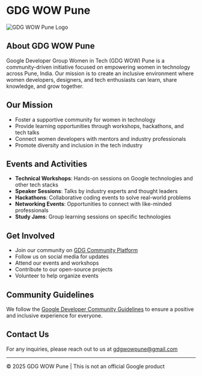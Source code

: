 # GDG WOW Pune

![GDG WOW Pune Logo](https://www.gdg.community.dev/assets/logo.svg)

## About GDG WOW Pune

Google Developer Group Women in Tech (GDG WOW) Pune is a community-driven initiative focused on empowering women in technology across Pune, India. Our mission is to create an inclusive environment where women developers, designers, and tech enthusiasts can learn, share knowledge, and grow together.

## Our Mission

- Foster a supportive community for women in technology
- Provide learning opportunities through workshops, hackathons, and tech talks
- Connect women developers with mentors and industry professionals
- Promote diversity and inclusion in the tech industry

## Events and Activities

- **Technical Workshops**: Hands-on sessions on Google technologies and other tech stacks
- **Speaker Sessions**: Talks by industry experts and thought leaders
- **Hackathons**: Collaborative coding events to solve real-world problems
- **Networking Events**: Opportunities to connect with like-minded professionals
- **Study Jams**: Group learning sessions on specific technologies

## Get Involved

- Join our community on [GDG Community Platform](https://gdg.community.dev/)
- Follow us on social media for updates
- Attend our events and workshops
- Contribute to our open-source projects
- Volunteer to help organize events

## Community Guidelines

We follow the [Google Developer Community Guidelines](https://developers.google.com/community-guidelines) to ensure a positive and inclusive experience for everyone.

## Contact Us

For any inquiries, please reach out to us at [gdgwowpune@gmail.com](mailto:gdgwowpune@gmail.com)

---

© 2025 GDG WOW Pune | This is not an official Google product
